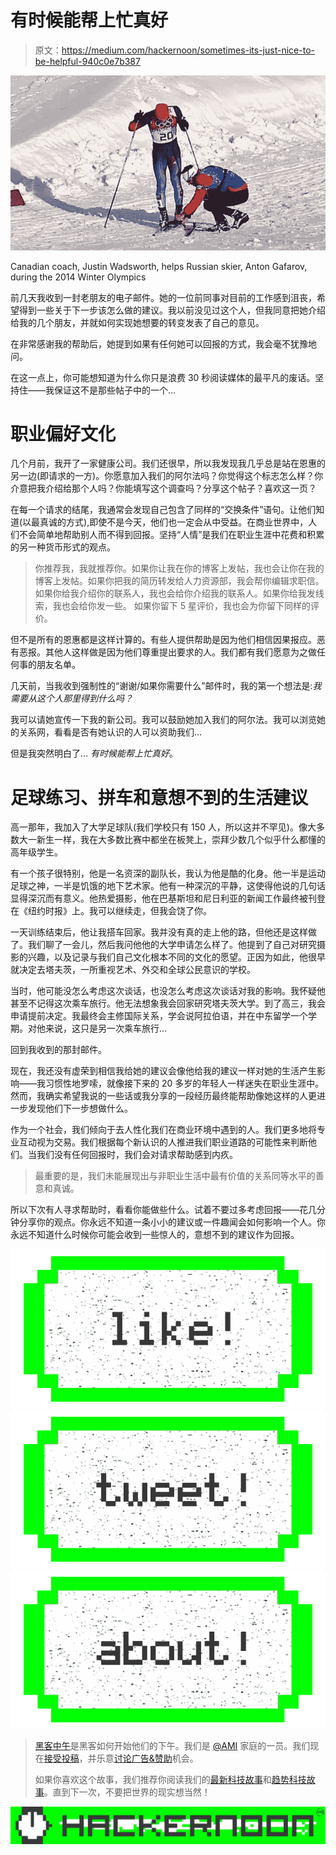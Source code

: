 # 有时候能帮上忙真好

> 原文：<https://medium.com/hackernoon/sometimes-its-just-nice-to-be-helpful-940c0e7b387>

![](img/a9cff8fb76727998e22ac594a537276d.png)

Canadian coach, Justin Wadsworth, helps Russian skier, Anton Gafarov, during the 2014 Winter Olympics

前几天我收到一封老朋友的电子邮件。她的一位前同事对目前的工作感到沮丧，希望得到一些关于下一步该怎么做的建议。我以前没见过这个人，但我同意把她介绍给我的几个朋友，并就如何实现她想要的转变发表了自己的意见。

在非常感谢我的帮助后，她提到如果有任何她可以回报的方式，我会毫不犹豫地问。

在这一点上，你可能想知道为什么你只是浪费 30 秒阅读媒体的最平凡的废话。坚持住——我保证这不是那些帖子中的一个…

# 职业偏好文化

几个月前，我开了一家健康公司。我们还很早，所以我发现我几乎总是站在恩惠的另一边(即请求的一方)。你愿意加入我们的阿尔法吗？你觉得这个标志怎么样？你介意把我介绍给那个人吗？你能填写这个调查吗？分享这个帖子？喜欢这一页？

在每一个请求的结尾，我通常会发现自己包含了同样的“交换条件”语句。让他们知道(以最真诚的方式),即使不是今天，他们也一定会从中受益。在商业世界中，人们不会简单地帮助别人而不得到回报。坚持“人情”是我们在职业生涯中花费和积累的另一种货币形式的观点。

> 你推荐我，我就推荐你。如果你让我在你的博客上发帖，我也会让你在我的博客上发帖。如果你把我的简历转发给人力资源部，我会帮你编辑求职信。
> 如果你给我介绍你的联系人，我也会给你介绍我的联系人。如果你给我发线索，我也会给你发一些。
> 如果你留下 5 星评价，我也会为你留下同样的评价。

但不是所有的恩惠都是这样计算的。有些人提供帮助是因为他们相信因果报应。恶有恶报。其他人这样做是因为他们尊重提出要求的人。我们都有我们愿意为之做任何事的朋友名单。

几天前，当我收到强制性的“谢谢/如果你需要什么”邮件时，我的第一个想法是:*我需要从这个人那里得到什么吗？*

我可以请她宣传一下我的新公司。我可以鼓励她加入我们的阿尔法。我可以浏览她的关系网，看看是否有她认识的人可以资助我们…

但是我突然明白了… *有时候能帮上忙真好*。

# 足球练习、拼车和意想不到的生活建议

高一那年，我加入了大学足球队(我们学校只有 150 人，所以这并不罕见)。像大多数大一新生一样，我在大多数比赛中都坐在板凳上，崇拜少数几个似乎什么都懂的高年级学生。

有一个孩子很特别，他是一名资深的副队长，我认为他是酷的化身。他一半是运动足球之神，一半是饥饿的地下艺术家。他有一种深沉的平静，这使得他说的几句话显得深沉而有意义。他热爱摄影，他在巴基斯坦和尼日利亚的新闻工作最终被刊登在《纽约时报》上。我可以继续走，但我会饶了你。

一天训练结束后，他让我搭车回家。我并没有真的走上他的路，但他还是这样做了。我们聊了一会儿，然后我问他他的大学申请怎么样了。他提到了自己对研究摄影的兴趣，以及记录与我们自己文化根本不同的文化的愿望。正因为如此，他很早就决定去塔夫茨，一所重视艺术、外交和全球公民意识的学校。

当时，他可能没怎么考虑这次谈话，也没怎么考虑这次谈话对我的影响。我怀疑他甚至不记得这次乘车旅行。他无法想象我会回家研究塔夫茨大学。到了高三，我会申请提前决定。我最终会主修国际关系，学会说阿拉伯语，并在中东留学一个学期。对他来说，这只是另一次乘车旅行…

回到我收到的那封邮件。

现在，我还没有虚荣到相信我给她的建议会像他给我的建议一样对她的生活产生影响——我习惯性地罗嗦，就像接下来的 20 多岁的年轻人一样迷失在职业生涯中。然而，我确实希望我说的一些话或我分享的一段经历最终能帮助像她这样的人更进一步发现他们下一步想做什么。

作为一个社会，我们倾向于去人性化我们在商业环境中遇到的人。我们更多地将专业互动视为交易。我们根据每个新认识的人推进我们职业道路的可能性来判断他们。当我们没有任何回报时，我们会对请求帮助感到内疚。

> 最重要的是，我们未能展现出与非职业生活中最有价值的关系同等水平的善意和真诚。

所以下次有人寻求帮助时，看看你能做些什么。试着不要过多考虑回报——花几分钟分享你的观点。你永远不知道一条小小的建议或一件趣闻会如何影响一个人。你永远不知道什么时候你可能会收到一些惊人的，意想不到的建议作为回报。

[![](img/50ef4044ecd4e250b5d50f368b775d38.png)](http://bit.ly/HackernoonFB)[![](img/979d9a46439d5aebbdcdca574e21dc81.png)](https://goo.gl/k7XYbx)[![](img/2930ba6bd2c12218fdbbf7e02c8746ff.png)](https://goo.gl/4ofytp)

> [黑客中午](http://bit.ly/Hackernoon)是黑客如何开始他们的下午。我们是 [@AMI](http://bit.ly/atAMIatAMI) 家庭的一员。我们现在[接受投稿](http://bit.ly/hackernoonsubmission)，并乐意[讨论广告&赞助](mailto:partners@amipublications.com)机会。
> 
> 如果你喜欢这个故事，我们推荐你阅读我们的[最新科技故事](http://bit.ly/hackernoonlatestt)和[趋势科技故事](https://hackernoon.com/trending)。直到下一次，不要把世界的现实想当然！

![](img/be0ca55ba73a573dce11effb2ee80d56.png)